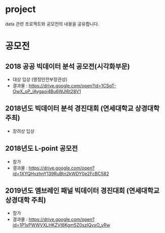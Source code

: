 # project
data 관련 프로젝트와 공모전의 내용을 공유합니다.



# 공모전

## 2018 공공 빅데이터 분석 공모전(시각화부문)
- 대상 입상 (행정안전부장관상)
- 결과물 : https://drive.google.com/open?id=1CSgT-OwX_oP_lAygaoi4Bu6WJI6t28V1
## 2018년도 빅데이터 분석 경진대회 (연세대학교 상경대학 주최)
- 장려상 입상
## 2018년도 L-point 공모전
- 참가
- 결과물 : https://drive.google.com/open?id=1XYQHvzhnY139RuBtn2kWDY0e2FcBC582
## 2019년도 엠브레인 패널 빅데이터 경진대회 (연세대학교 상경대학 주최)
- 참가
- 결과물 : https://drive.google.com/open?id=1P1xPWWVXLHKZVI6Kgm5Z0szIQvxO_yRw
